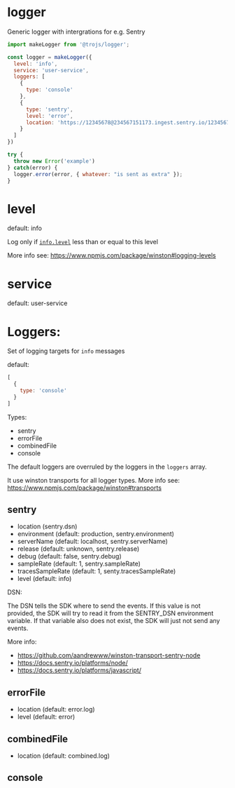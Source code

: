 # logger
Generic logger with intergrations for e.g. Sentry

```javascript
import makeLogger from '@trojs/logger';

const logger = makeLogger({
  level: 'info', 
  service: 'user-service',
  loggers: [
    {
      type: 'console'
    },
    {
      type: 'sentry',
      level: 'error',
      location: 'https://12345678@234567151173.ingest.sentry.io/1234567'
    }
  ]
})

try {
  throw new Error('example')
} catch(error) {
  logger.error(error, { whatever: "is sent as extra" });
}
```

# level

default: info

Log only if [`info.level`](#streams-objectmode-and-info-objects) less than or equal to this level

More info see: https://www.npmjs.com/package/winston#logging-levels

# service

default: user-service

# Loggers:

Set of logging targets for `info` messages

default:
```javascript
[
  {
    type: 'console'
  }
]
```

Types:

 * sentry
 * errorFile
 * combinedFile
 * console

The default loggers are overruled by the loggers in the `loggers` array.

It use winston transports for all logger types.
More info see: https://www.npmjs.com/package/winston#transports

## sentry

* location (sentry.dsn)
* environment (default: production, sentry.environment)
* serverName (default: localhost, sentry.serverName)
* release (default: unknown, sentry.release)
* debug (default: false, sentry.debug)
* sampleRate (default: 1, sentry.sampleRate)
* tracesSampleRate (default: 1, senty.tracesSampleRate)
* level (default: info)

DSN:

The DSN tells the SDK where to send the events. If this value is not provided, the SDK will try to read it from the SENTRY_DSN environment variable. If that variable also does not exist, the SDK will just not send any events.

More info: 

* https://github.com/aandrewww/winston-transport-sentry-node
* https://docs.sentry.io/platforms/node/
* https://docs.sentry.io/platforms/javascript/

## errorFile

* location (default: error.log)
* level (default: error)

## combinedFile

* location (default: combined.log)

## console
